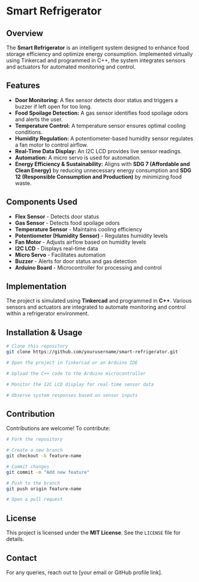 # Smart Refrigerator

## Overview
The **Smart Refrigerator** is an intelligent system designed to enhance food storage efficiency and optimize energy consumption. Implemented virtually using Tinkercad and programmed in C++, the system integrates sensors and actuators for automated monitoring and control.

## Features
- **Door Monitoring:** A flex sensor detects door status and triggers a buzzer if left open for too long.
- **Food Spoilage Detection:** A gas sensor identifies food spoilage odors and alerts the user.
- **Temperature Control:** A temperature sensor ensures optimal cooling conditions.
- **Humidity Regulation:** A potentiometer-based humidity sensor regulates a fan motor to control airflow.
- **Real-Time Data Display:** An I2C LCD provides live sensor readings.
- **Automation:** A micro servo is used for automation.
- **Energy Efficiency & Sustainability:** Aligns with **SDG 7 (Affordable and Clean Energy)** by reducing unnecessary energy consumption and **SDG 12 (Responsible Consumption and Production)** by minimizing food waste.

## Components Used
- **Flex Sensor** - Detects door status
- **Gas Sensor** - Detects food spoilage odors
- **Temperature Sensor** - Maintains cooling efficiency
- **Potentiometer (Humidity Sensor)** - Regulates humidity levels
- **Fan Motor** - Adjusts airflow based on humidity levels
- **I2C LCD** - Displays real-time data
- **Micro Servo** - Facilitates automation
- **Buzzer** - Alerts for door status and gas detection
- **Arduino Board** - Microcontroller for processing and control

## Implementation
The project is simulated using **Tinkercad** and programmed in **C++**. Various sensors and actuators are integrated to automate monitoring and control within a refrigerator environment.

## Installation & Usage
```sh
# Clone this repository
git clone https://github.com/yourusername/smart-refrigerator.git

# Open the project in Tinkercad or an Arduino IDE

# Upload the C++ code to the Arduino microcontroller

# Monitor the I2C LCD display for real-time sensor data

# Observe system responses based on sensor inputs
```

## Contribution
Contributions are welcome! To contribute:
```sh
# Fork the repository

# Create a new branch
git checkout -b feature-name

# Commit changes
git commit -m "Add new feature"

# Push to the branch
git push origin feature-name

# Open a pull request
```

## License
This project is licensed under the **MIT License**. See the `LICENSE` file for details.

## Contact
For any queries, reach out to [your email or GitHub profile link].

